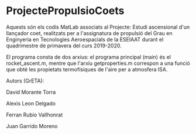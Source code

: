 # ProjectePropulsioCoets

Aquests són els codis MatLab associats al Projecte: Estudi ascensional d'un llançador coet, realitzats per a l'assignatura de propulsió
del Grau en Enginyeria en Tecnologies Aeroespacials de la ESEIAAT durant el quadrimestre de primavera del curs 2019-2020.

El programa consta de dos arxius: el programa principal (main) és el rocket_ascent.m, mentre que l'arxiu getproperties.m correspon a una funció que obté les propietats 
termofísiques de l'aire per a atmosfera ISA.

Autors (GrETA):

David Morante Torra

Alexis Leon Delgado

Ferran Rubio Vallhonrat

Juan Garrido Moreno


